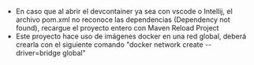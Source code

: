 * En caso que al abrir el devcontainer ya sea con vscode o Intellij, el archivo pom.xml no reconoce 
  las dependencias (Dependency not found), recargue el proyecto entero con Maven Reload Project
* Este proyecto hace uso de imágenes docker en una red global, deberá crearla con el siguiente
  comando "docker network create --driver=bridge global"
